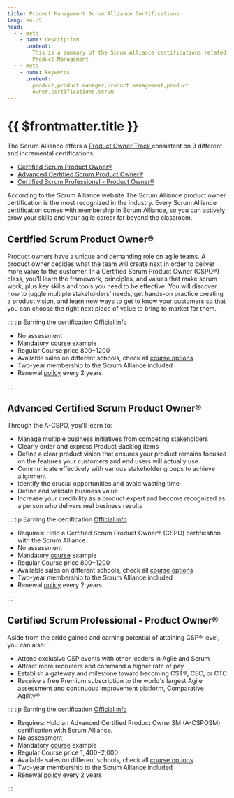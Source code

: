 ```yaml
---
title: Product Management Scrum Alliance Certifications
lang: en-US
head:
  - - meta
    - name: description
      content:
        This is a summary of the Scrum Alliance certifications related to
        Product Management
  - - meta
    - name: keywords
      content:
        product,product manager,product management,product
        owner,certifications,scrum
---
```


# {{ $frontmatter.title }}

The Scrum Alliance offers a
[Product Owner Track ](https://www.scrumalliance.org/get-certified) consistent
on 3 different and incremental certifications:

- [Certified Scrum Product Owner®](https://www.scrumalliance.org/get-certified/product-owner-track/certified-scrum-product-owner)
- [Advanced Certified Scrum Product Owner®](https://www.scrumalliance.org/get-certified/product-owner-track/advanced-certified-scrum-product-owner)
- [Certified Scrum Professional - Product Owner®](https://www.scrumalliance.org/get-certified/product-owner-track/certified-scrum-professional-product-owner)

According to the Scrum Alliance website The Scrum Alliance product owner
certification is the most recognized in the industry. Every Scrum Alliance
certification comes with membership in Scrum Alliance, so you can actively grow
your skills and your agile career far beyond the classroom.

## Certified Scrum Product Owner®

Product owners have a unique and demanding role on agile teams. A product owner
decides what the team will create next in order to deliver more value to the
customer. In a Certified Scrum Product Owner (CSPO®) class, you'll learn the
framework, principles, and values that make scrum work, plus key skills and
tools you need to be effective. You will discover how to juggle multiple
stakeholders’ needs, get hands-on practice creating a product vision, and learn
new ways to get to know your customers so that you can choose the right next
piece of value to bring to market for them.

::: tip Earning the certification
[Official info](https://www.scrumalliance.org/get-certified/product-owner-track/certified-scrum-product-owner)

- No assessment
- Mandatory
  [course](https://www.scrumalliance.org/courses-events/search/coursedetail/202213921) example
- Regular Course price $800-$1200
- Available sales on different schools, check all
  [course options](https://www.scrumalliance.org/courses-events/search?ctyp=Cspo&vo=true&rad=30&tz=my&pg=1)
- Two-year membership to the Scrum Alliance included
- Renewal
  [policy](https://www.scrumalliance.org/get-certified/renewing-certifications)
  every 2 years 

:::

## Advanced Certified Scrum Product Owner®

Through the A-CSPO, you’ll learn to:

- Manage multiple business initiatives from competing stakeholders
- Clearly order and express Product Backlog items
- Define a clear product vision that ensures your product remains focused on the
  features your customers and end users will actually use
- Communicate effectively with various stakeholder groups to achieve alignment
- Identify the crucial opportunities and avoid wasting time
- Define and validate business value
- Increase your credibility as a product expert and become recognized as a
  person who delivers real business results

::: tip Earning the certification
[Official info](https://www.scrumalliance.org/get-certified/product-owner-track/advanced-certified-scrum-product-owner)

- Requires: Hold a Certified Scrum Product Owner® (CSPO) certification with the Scrum Alliance.
- No assessment
- Mandatory
  [course](https://www.scrumalliance.org/courses-events/search/coursedetail/202215597) example
- Regular Course price $800-$1200
- Available sales on different schools, check all
  [course options](https://www.scrumalliance.org/courses-events/search?ctyp=AdvCspo&vo=true&rad=30&tz=my&pg=1)
- Two-year membership to the Scrum Alliance included
- Renewal
  [policy](https://www.scrumalliance.org/get-certified/renewing-certifications)
  every 2 years

:::

## Certified Scrum Professional - Product Owner®

Aside from the pride gained and earning potential of attaining CSP® level, you can also:

- Attend exclusive CSP events with other leaders in Agile and Scrum
- Attract more recruiters and command a higher rate of pay
- Establish a gateway and milestone toward becoming CST®, CEC, or CTC
- Receive a free Premium subscription to the world's largest Agile assessment and continuous improvement platform, Comparative Agility®

::: tip Earning the certification
[Official info](https://www.scrumalliance.org/get-certified/product-owner-track/certified-scrum-professional-product-owner)

- Requires: Hold an Advanced Certified Product OwnerSM (A-CSPOSM) certification with Scrum Alliance.
- No assessment
- Mandatory
  [course](https://www.scrumalliance.org/courses-events/search/coursedetail/202300307) example
- Regular Course price $1,400-$2,000
- Available sales on different schools, check all
  [course options](https://www.scrumalliance.org/courses-events/search?ctyp=CspPo&vo=true&rad=30&tz=my&pg=1)
- Two-year membership to the Scrum Alliance included
- Renewal
  [policy](https://www.scrumalliance.org/get-certified/renewing-certifications)
  every 2 years

:::

